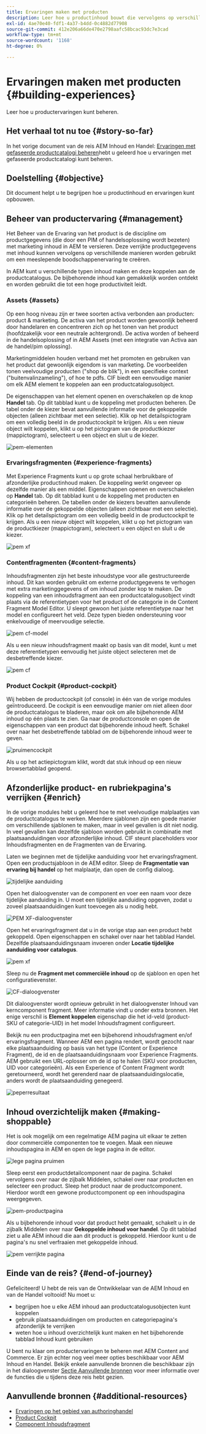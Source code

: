 ```yaml
---
title: Ervaringen maken met producten
description: Leer hoe u productinhoud bouwt die vervolgens op verschillende manieren kan worden gebruikt om een indrukwekkende winkelervaring te creëren.
exl-id: 4ae70e40-fdf1-4a37-b4dd-0c4882d77908
source-git-commit: 412e206a66de470e2798aafc58bcac93dc7e3cad
workflow-type: tm+mt
source-wordcount: '1168'
ht-degree: 0%

---
```


# Ervaringen maken met producten {#building-experiences}

Leer hoe u productervaringen kunt beheren.

## Het verhaal tot nu toe {#story-so-far}

In het vorige document van de reis AEM Inhoud en Handel: [Ervaringen met gefaseerde productcatalogi beheren](staged-catalog.md)hebt u geleerd hoe u ervaringen met gefaseerde productcatalogi kunt beheren.

## Doelstelling {#objective}

Dit document helpt u te begrijpen hoe u productinhoud en ervaringen kunt opbouwen.

## Beheer van productervaring {#management}

Het Beheer van de Ervaring van het product is de discipline om productgegevens (die door een PIM of handelsoplossing wordt bezeten) met marketing inhoud in AEM te versieren. Deze verrijkte productgegevens met inhoud kunnen vervolgens op verschillende manieren worden gebruikt om een meeslepende boodschappenervaring te creëren.

In AEM kunt u verschillende typen inhoud maken en deze koppelen aan de productcatalogus. De bijbehorende inhoud kan gemakkelijk worden ontdekt en worden gebruikt die tot een hoge productiviteit leidt.

### Assets {#assets}

Op een hoog niveau zijn er twee soorten activa verbonden aan producten: product &amp; marketing. De activa van het product worden gewoonlijk beheerd door handelaren en concentreren zich op het tonen van het product (hoofdzakelijk voor een neutrale achtergrond). De activa worden of beheerd in de handelsoplossing of in AEM Assets (met een integratie van Activa aan de handel/pim oplossing).

Marketingmiddelen houden verband met het promoten en gebruiken van het product dat gewoonlijk eigendom is van marketing. De voorbeelden tonen veelvoudige producten (&quot;shop de blik&quot;), in een specifieke context (&quot;buitenvalinzameling&quot;), of hoe te pdfs. CIF biedt een eenvoudige manier om elk AEM element te koppelen aan een productcatalogusobject.

De eigenschappen van het element openen en overschakelen op de knop **Handel** tab. Op dit tabblad kunt u de koppeling met producten beheren. De tabel onder de kiezer bevat aanvullende informatie voor de gekoppelde objecten (alleen zichtbaar met een selectie). Klik op het detailspictogram om een volledig beeld in de productcockpit te krijgen. Als u een nieuw object wilt koppelen, klikt u op het pictogram van de productkiezer (mappictogram), selecteert u een object en sluit u de kiezer.

![pem-elementen](assets/pem-assets.png)

### Ervaringsfragmenten {#experience-fragments}

Met Experience Fragments kunt u op grote schaal herbruikbare of afzonderlijke productinhoud maken. De koppeling werkt ongeveer op dezelfde manier als een middel. Eigenschappen openen en overschakelen op **Handel** tab. Op dit tabblad kunt u de koppeling met producten en categorieën beheren. De tabellen onder de kiezers bevatten aanvullende informatie over de gekoppelde objecten (alleen zichtbaar met een selectie). Klik op het detailspictogram om een volledig beeld in de productcockpit te krijgen. Als u een nieuw object wilt koppelen, klikt u op het pictogram van de productkiezer (mappictogram), selecteert u een object en sluit u de kiezer.

![pem xf](assets/pem-xf.png)

### Contentfragmenten {#content-fragments}

Inhoudsfragmenten zijn het beste inhoudstype voor alle gestructureerde inhoud. Dit kan worden gebruikt om externe productgegevens te verhogen met extra marketinggegevens of om inhoud zonder kop te maken. De koppeling van een inhoudsfragment aan een productcatalogusobject vindt plaats via de referentietypen voor het product of de categorie in de Content Fragment Model Editor. U sleept gewoon het juiste referentietype naar het model en configureert het veld. Deze typen bieden ondersteuning voor enkelvoudige of meervoudige selectie.

![pem cf-model](assets/pem-cf-model.png)

Als u een nieuw inhoudsfragment maakt op basis van dit model, kunt u met deze referentietypen eenvoudig het juiste object selecteren met de desbetreffende kiezer.

![pem cf](assets/pem-cf.png)

### Product Cockpit {#product-cockpit}

Wij hebben de productcockpit (of console) in één van de vorige modules geïntroduceerd. De cockpit is een eenvoudige manier om niet alleen door de productcatalogus te bladeren, maar ook om alle bijbehorende AEM inhoud op één plaats te zien. Ga naar de productconsole en open de eigenschappen van een product dat bijbehorende inhoud heeft. Schakel over naar het desbetreffende tabblad om de bijbehorende inhoud weer te geven.

![pruimencockpit](assets/pem-cockpit.png)

Als u op het actiepictogram klikt, wordt dat stuk inhoud op een nieuw browsertabblad geopend.

## Afzonderlijke product- en rubriekpagina&#39;s verrijken {#enrich}

In de vorige modules hebt u geleerd hoe te met veelvoudige malplaatjes van de productcatalogus te werken. Meerdere sjablonen zijn een goede manier om verschillende sjablonen te maken, maar in veel gevallen is dit niet nodig. In veel gevallen kan dezelfde sjabloon worden gebruikt in combinatie met plaatsaanduidingen voor afzonderlijke inhoud. CIF steunt placeholders voor Inhoudsfragmenten en de Fragmenten van de Ervaring.

Laten we beginnen met de tijdelijke aanduiding voor het ervaringsfragment. Open een productsjabloon in de AEM editor. Sleep de **Fragmentatie van ervaring bij handel** op het malplaatje, dan open de config dialoog.

![tijdelijke aanduiding](assets/pem-placeholder.png)

Open het dialoogvenster van de component en voer een naam voor deze tijdelijke aanduiding in. U moet een tijdelijke aanduiding opgeven, zodat u zoveel plaatsaanduidingen kunt toevoegen als u nodig hebt.

![PEM XF-dialoogvenster](assets/pem-dialog-xf.png)

Open het ervaringsfragment dat u in de vorige stap aan een product hebt gekoppeld. Open eigenschappen en schakel over naar het tabblad Handel. Dezelfde plaatsaanduidingsnaam invoeren onder **Locatie tijdelijke aanduiding voor catalogus**.

![pem xf](assets/pem-xf.png)

Sleep nu de **Fragment met commerciële inhoud** op de sjabloon en open het configuratievenster.

![CF-dialoogvenster](assets/pem-dialog-cf.png)

Dit dialoogvenster wordt opnieuw gebruikt in het dialoogvenster Inhoud van kerncomponent fragment. Meer informatie vindt u onder extra bronnen. Het enige verschil is **Element koppelen** eigenschap die het id-veld (product-SKU of categorie-UID) in het model Inhoudsfragment configureert.

Bekijk nu een productpagina met een bijbehorend inhoudsfragment en/of ervaringsfragment. Wanneer AEM een pagina rendert, wordt gezocht naar elke plaatsaanduiding op basis van het type (Content or Experience Fragment), de id en de plaatsaanduidingsnaam voor Experience Fragments. AEM gebruikt een URL-oplosser om de id op te halen (SKU voor producten, UID voor categorieën). Als een Experience of Content Fragment wordt geretourneerd, wordt het gerenderd naar de plaatsaanduidingslocatie, anders wordt de plaatsaanduiding genegeerd.

![peperresultaat](assets/pem-result.png)

## Inhoud overzichtelijk maken {#making-shoppable}

Het is ook mogelijk om een regelmatige AEM pagina uit elkaar te zetten door commerciële componenten toe te voegen. Maak een nieuwe inhoudspagina in AEM en open de lege pagina in de editor.

![lege pagina pruimen](assets/pem-page-empty.png)

Sleep eerst een productdetailcomponent naar de pagina. Schakel vervolgens over naar de zijbalk Middelen, schakel over naar producten en selecteer een product. Sleep het product naar de productcomponent. Hierdoor wordt een gewone productcomponent op een inhoudspagina weergegeven.

![pem-productpagina](assets/pem-page-product.png)

Als u bijbehorende inhoud voor dat product hebt gemaakt, schakelt u in de zijbalk Middelen over naar **Gekoppelde inhoud voor handel**. Op dit tabblad ziet u alle AEM inhoud die aan dit product is gekoppeld. Hierdoor kunt u de pagina&#39;s nu snel verfraaien met gekoppelde inhoud.

![pem verrijkte pagina](assets/pem-page-enriched.png)

## Einde van de reis? {#end-of-journey}

Gefeliciteerd! U hebt de reis van de Ontwikkelaar van de AEM Inhoud en van de Handel voltooid! Nu moet u:

* begrijpen hoe u elke AEM inhoud aan productcatalogusobjecten kunt koppelen
* gebruik plaatsaanduidingen om producten en categoriepagina&#39;s afzonderlijk te verrijken
* weten hoe u inhoud overzichtelijk kunt maken en het bijbehorende tabblad Inhoud kunt gebruiken

U bent nu klaar om productervaringen te beheren met AEM Content and Commerce. Er zijn echter nog veel meer opties beschikbaar voor AEM Inhoud en Handel. Bekijk enkele aanvullende bronnen die beschikbaar zijn in het dialoogvenster [Sectie Aanvullende bronnen](#additional-resources) voor meer informatie over de functies die u tijdens deze reis hebt gezien.

## Aanvullende bronnen {#additional-resources}

* [Ervaringen op het gebied van authoringhandel](/help/commerce-cloud/authoring/authoring-commerce-experiences.md)
* [Product Cockpit](/help/commerce-cloud/authoring/product-cockpit.md)
* [Component Inhoudsfragment](https://experienceleague.adobe.com/docs/experience-manager-core-components/using/components/content-fragment-component.html?lang=en)
